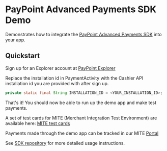 # PayPoint Advanced Payments SDK Demo

Demonstrates how to integrate the [PayPoint Advanced Payments SDK](https://github.com/paypoint/mobilesdk-android) into your app.

## Quickstart

Sign up for an Explorer account at [PayPoint Explorer](https://developer.paypoint.com/payments/explore/#/register)

Replace the installation id in PaymentActivity with the Cashier API installation id you are provided with after sign up.

```java
private static final String INSTALLATION_ID = <YOUR_INSTALLATION_ID>;
```

That's it! You should now be able to run up the demo app and make test payments.

A set of test cards for MITE (Merchant Integration Test Environment) are available here: [MITE test cards](https://developer.paypoint.com/payments/docs/#getting_started/test_cards)

Payments made through the demo app can be tracked in our MITE [Portal](https://portal.mite.paypoint.net:3443/portal-client/#/en_gb/log_in)

See [SDK repository](https://github.com/paypoint/mobilesdk-android) for more detailed usage instructions.

